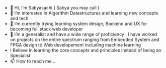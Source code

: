 
- 👋 Hi, I’m Sabyasachi ( Sabya you may call )
- 👀 I’m interested in Algorithm Datastructures and learning new concepts and tech
- 🌱 I’m currently trying learning system design, Backend and UX for becoming full stack web developer
- 💞️ I’m a generalist and have a wide range of proficiency , I have worked on projects on the entire spectrum ranging from Embedded System and FPGA design to Web developement including machine learning
- I Believe in learning the core concepts and principles instead of being an Specialist
- 📫 How to reach me ...

<!---
sabya-in/sabya-in is a ✨ special ✨ repository because its `README.md` (this file) appears on your GitHub profile.
You can click the Preview link to take a look at your changes.
--->
